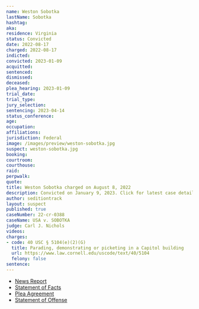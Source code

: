 ```yaml
---
name: Weston Sobotka
lastName: Sobotka
hashtag:
aka:
residence: Virginia
status: Convicted
date: 2022-08-17
charged: 2022-08-17
indicted:
convicted: 2023-01-09
acquitted:
sentenced:
dismissed:
deceased:
plea_hearing: 2023-01-09
trial_date:
trial_type:
jury_selection:
sentencing: 2023-04-14
status_conference:
age:
occupation:
affiliations:
jurisdiction: Federal
image: /images/preview/weston-sobotka.jpg
suspect: weston-sobotka.jpg
booking:
courtroom:
courthouse:
raid:
perpwalk:
quote:
title: Weston Sobotka charged on August 8, 2022
description: Convicted on January 9, 2023. Click for latest case details.
author: seditiontrack
layout: suspect
published: true
caseNumber: 22-cr-0388
caseName: USA v. SOBOTKA
judge: Carl J. Nichols
videos:
charges:
- code: 40 USC § 5104(e)(2)(G)
  title: Parading, demonstrating or picketing in a Capitol building
  url: https://www.law.cornell.edu/uscode/text/40/5104
  felony: false
sentence:
---
```

- [News Report](https://www.rawstory.com/capitol-riot-arrests-2657921256/)
- [Statement of Facts](https://extremism.gwu.edu/sites/g/files/zaxdzs2191/f/Weston%20Sobotka%20Statement%20of%20Facts.pdf)
- [Plea Agreement](https://storage.courtlistener.com/recap/gov.uscourts.dcd.249698/gov.uscourts.dcd.249698.16.0.pdf)
- [Statement of Offense](https://storage.courtlistener.com/recap/gov.uscourts.dcd.249698/gov.uscourts.dcd.249698.17.0.pdf)
